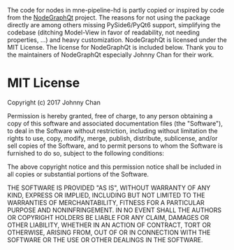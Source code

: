 The code for nodes in mne-pipeline-hd is partly copied or inspired by code from the
[NodeGraphQt](https://github.com/jchanvfx/NodeGraphQt) project.
The reasons for not using the package directly are among others
missing PySide6/PyQt6 support, simplifying the codebase
(ditching Model-View in favor of readability, not needing properties, ...)
and heavy customization.
NodeGraphQt is licensed under the MIT License.
The license for NodeGraphQt is included below.
Thank you to the maintainers of NodeGraphQt especially Johnny Chan for their work.

MIT License
===========

Copyright (c) 2017 Johnny Chan

Permission is hereby granted, free of charge, to any person obtaining a copy
of this software and associated documentation files (the "Software"), to deal
in the Software without restriction, including without limitation the rights
to use, copy, modify, merge, publish, distribute, sublicense, and/or sell
copies of the Software, and to permit persons to whom the Software is
furnished to do so, subject to the following conditions:

The above copyright notice and this permission notice shall be included in all
copies or substantial portions of the Software.

THE SOFTWARE IS PROVIDED "AS IS", WITHOUT WARRANTY OF ANY KIND, EXPRESS OR
IMPLIED, INCLUDING BUT NOT LIMITED TO THE WARRANTIES OF MERCHANTABILITY,
FITNESS FOR A PARTICULAR PURPOSE AND NONINFRINGEMENT. IN NO EVENT SHALL THE
AUTHORS OR COPYRIGHT HOLDERS BE LIABLE FOR ANY CLAIM, DAMAGES OR OTHER
LIABILITY, WHETHER IN AN ACTION OF CONTRACT, TORT OR OTHERWISE, ARISING FROM,
OUT OF OR IN CONNECTION WITH THE SOFTWARE OR THE USE OR OTHER DEALINGS IN THE
SOFTWARE.
